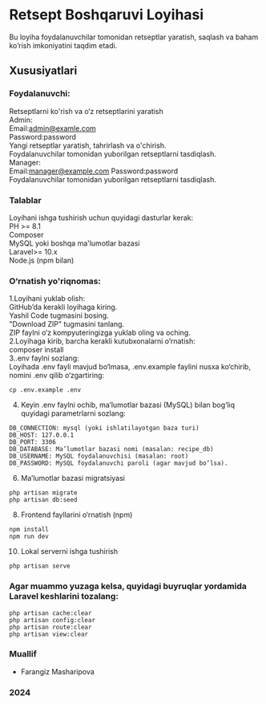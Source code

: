 
# Retsept Boshqaruvi Loyihasi
Bu loyiha foydalanuvchilar tomonidan retseptlar yaratish, saqlash va baham ko’rish imkoniyatini taqdim etadi.
## Xususiyatlari
### Foydalanuvchi:
Retseptlarni ko'rish va o‘z retseptlarini yaratish <br>
Admin: <br>
Email:admin@examle.com <br>
Password:password <br>
Yangi retseptlar yaratish, tahrirlash va o'chirish. <br>
Foydalanuvchilar tomonidan yuborilgan retseptlarni tasdiqlash. <br>
Manager: <br>
Email:manager@example.com
Password:password <br>
Foydalanuvchilar tomonidan yuborilgan retseptlarni tasdiqlash.
### Talablar
Loyihani ishga tushirish uchun quyidagi dasturlar kerak: <br>
PH >= 8.1 <br>
Composer <br>
MySQL yoki boshqa ma'lumotlar bazasi <br>
Laravel>= 10.x <br>
Node.js (npm bilan) <br>
### O‘rnatish yo'riqnomas:
1.Loyihani yuklab olish: <br>
GitHub’da kerakli loyihaga kiring. <br>
Yashil Code tugmasini bosing. <br>
"Download ZIP" tugmasini tanlang. <br>
ZIP faylni o‘z kompyuteringizga yuklab oling va oching. <br>
2.Loyihaga kirib, barcha kerakli kutubxonalarni o’rnatish:  <br>
composer install <br>
3..env faylni sozlang: <br>
Loyihada .env fayli mavjud bo‘lmasa, .env.example faylini nusxa ko‘chirib, nomini .env qilib o‘zgartiring:
```
cp .env.example .env
```
4. Keyin .env faylni ochib, ma’lumotlar bazasi (MySQL) bilan bog‘liq quyidagi parametrlarni sozlang:
```
DB_CONNECTION: mysql (yoki ishlatilayotgan baza turi)
DB_HOST: 127.0.0.1
DB_PORT: 3306
DB_DATABASE: Ma’lumotlar bazasi nomi (masalan: recipe_db)
DB_USERNAME: MySQL foydalanuvchisi (masalan: root)
DB_PASSWORD: MySQL foydalanuvchi paroli (agar mavjud bo‘lsa).
```
6. Ma’lumotlar bazasi migratsiyasi
```
php artisan migrate
php artisan db:seed
```
8. Frontend fayllarini o‘rnatish (npm)
```
npm install
npm run dev
```
10. Lokal serverni ishga tushirish
```
php artisan serve
```
### Agar muammo yuzaga kelsa, quyidagi buyruqlar yordamida Laravel keshlarini tozalang:
```
php artisan cache:clear
php artisan config:clear
php artisan route:clear
php artisan view:clear
```
### Muallif
* Farangiz Masharipova

### 2024



